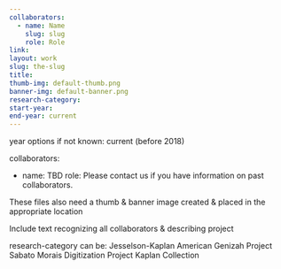 ```yaml
---
collaborators: 
  - name: Name
    slug: slug
    role: Role
link:
layout: work
slug: the-slug
title: 
thumb-img: default-thumb.png
banner-img: default-banner.png
research-category: 
start-year:
end-year: current
---
```


year options if not known:
current
(before 2018)

collaborators: 
  - name: TBD
    role: Please contact us if you have information on past collaborators.

These files also need a thumb & banner image created & placed in the appropriate location

Include text recognizing all collaborators & describing project

research-category can be:
Jesselson-Kaplan American Genizah Project 
Sabato Morais Digitization Project 
Kaplan Collection